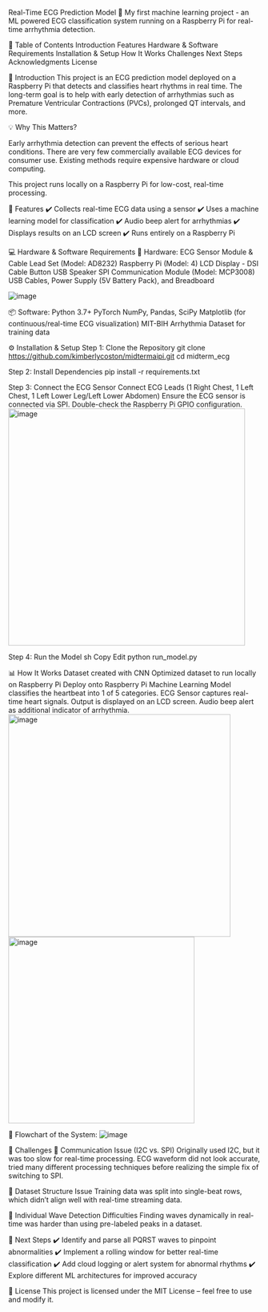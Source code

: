 Real-Time ECG Prediction Model
🚀 My first machine learning project - an ML powered ECG classification system running on a Raspberry Pi for real-time arrhythmia detection.

📌 Table of Contents
Introduction
Features
Hardware & Software Requirements
Installation & Setup
How It Works
Challenges
Next Steps
Acknowledgments
License

📝 Introduction
This project is an ECG prediction model deployed on a Raspberry Pi that detects and classifies heart rhythms in real time. The long-term goal is to help with early detection of arrhythmias such as Premature Ventricular Contractions (PVCs), prolonged QT intervals, and more.

💡 Why This Matters?

Early arrhythmia detection can prevent the effects of serious heart conditions.
There are very few commercially available ECG devices for consumer use.
Existing methods require expensive hardware or cloud computing.

This project runs locally on a Raspberry Pi for low-cost, real-time processing.

🔹 Features
✔️ Collects real-time ECG data using a sensor
✔️ Uses a machine learning model for classification
✔️ Audio beep alert for arrhythmias
✔️ Displays results on an LCD screen
✔️ Runs entirely on a Raspberry Pi

💻 Hardware & Software Requirements
🔧 Hardware:
ECG Sensor Module & Cable Lead Set (Model: AD8232)
Raspberry Pi (Model: 4)
LCD Display - DSI Cable
Button
USB Speaker
SPI Communication Module (Model: MCP3008)
USB Cables, Power Supply (5V Battery Pack), and Breadboard

![image](https://github.com/user-attachments/assets/c1943440-8afb-480d-b33a-58094940ffde)


📦 Software:
Python 3.7+
PyTorch
NumPy, Pandas, SciPy
Matplotlib (for continuous/real-time ECG visualization)
MIT-BIH Arrhythmia Dataset for training data

⚙️ Installation & Setup
Step 1: Clone the Repository
git clone https://github.com/kimberlycoston/midtermaipi.git
cd midterm_ecg

Step 2: Install Dependencies
pip install -r requirements.txt

Step 3: Connect the ECG Sensor
Connect ECG Leads (1 Right Chest, 1 Left Chest, 1 Left Lower Leg/Left Lower Abdomen)
Ensure the ECG sensor is connected via SPI.
Double-check the Raspberry Pi GPIO configuration.
<img width="473" alt="image" src="https://github.com/user-attachments/assets/f937173b-8ea5-4168-bcfc-e3ee31e5b76a" />


Step 4: Run the Model
sh
Copy
Edit
python run_model.py

📊 How It Works
Dataset created with CNN
Optimized dataset to run locally on Raspberry Pi
Deploy onto Raspberry Pi
Machine Learning Model classifies the heartbeat into 1 of 5 categories.
ECG Sensor captures real-time heart signals.
Output is displayed on an LCD screen.
Audio beep alert as additional indicator of arrhythmia.
<img width="444" alt="image" src="https://github.com/user-attachments/assets/0588df66-634a-432f-9195-93611d01b034" />
<img width="372" alt="image" src="https://github.com/user-attachments/assets/22ea3340-6e4f-40ee-8328-35fe59388572" />




📌 Flowchart of the System:
![image](https://github.com/user-attachments/assets/fe51d63c-fdf4-4657-998c-d1bf8c1ca1f7)


🚧 Challenges
🔴 Communication Issue (I2C vs. SPI)
Originally used I2C, but it was too slow for real-time processing. ECG waveform did not look accurate, tried many different processing techniques before realizing the simple fix of switching to SPI.

🔴 Dataset Structure Issue
Training data was split into single-beat rows, which didn’t align well with real-time streaming data.

🔴 Individual Wave Detection Difficulties
Finding waves dynamically in real-time was harder than using pre-labeled peaks in a dataset.

🚀 Next Steps
✔️ Identify and parse all PQRST waves to pinpoint abnormalities
✔️ Implement a rolling window for better real-time classification
✔️ Add cloud logging or alert system for abnormal rhythms
✔️ Explore different ML architectures for improved accuracy

📜 License
This project is licensed under the MIT License – feel free to use and modify it.


